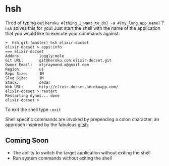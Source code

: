hsh
===

Tired of typing out `heroku #{thing_I_want_to_do} -a #{my_long_app_name}` ? `hsh` solves this for you! Just start the shell with the name of the application that you would like to execute your commands against:

```
➜  hsh git:(master) hsh elixir-docset
elixir-docset > apps:info
=== elixir-docset
Addons:        loggly:mole
Git URL:       git@heroku.com:elixir-docset.git
Owner Email:   xtjraymond.x@gmail.com
Region:        us
Repo Size:     1M
Slug Size:     1M
Stack:         cedar
Web URL:       http://elixir-docset.herokuapp.com/
elixir-docset > restart
Restarting dynos... done
elixir-docset >
```
To exit the shell type `:exit`

Shell specific commands are invoked by prepending a colon character, an approach inspired by the fabulous [gitsh](https://github.com/thoughtbot/gitsh).

Coming Soon
-----------

- The ability to switch the target application without exiting the shell
- Run system commands without exiting the shell
